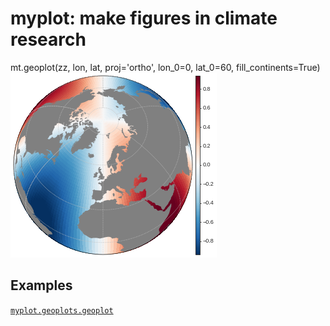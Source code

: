 # myplot: make figures in climate research

  mt.geoplot(zz, lon, lat, proj='ortho', lon_0=0, lat_0=60, fill_continents=True)
![geoplot_example](examples/geoplot_example.png)

## Examples
[`myplot.geoplots.geoplot`](http://nbviewer.jupyter.org/urls/dl.dropbox.com/s/qga62o38ees5cfs/geoplot_examples.ipynb)
